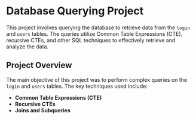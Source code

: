 # Database Querying Project

This project involves querying the database to retrieve data from the `login` and `users` tables. The queries utilize Common Table Expressions (CTE), recursive CTEs, and other SQL techniques to effectively retrieve and analyze the data.

## Project Overview

The main objective of this project was to perform complex queries on the `login` and `users` tables. The key techniques used include:

- **Common Table Expressions (CTE)**
- **Recursive CTEs**
- **Joins and Subqueries**
